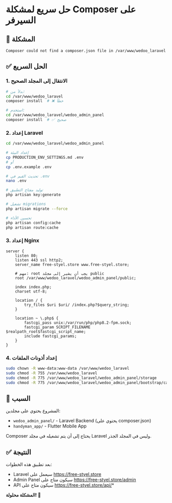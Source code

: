 # حل سريع لمشكلة Composer على السيرفر

## 🚨 المشكلة
```
Composer could not find a composer.json file in /var/www/wedoo_laravel
```

## ✅ الحل السريع

### 1. الانتقال إلى المجلد الصحيح
```bash
# بدلاً من:
cd /var/www/wedoo_laravel
composer install  # ❌ خطأ

# استخدم:
cd /var/www/wedoo_laravel/wedoo_admin_panel
composer install  # ✅ صحيح
```

### 2. إعداد Laravel
```bash
cd /var/www/wedoo_laravel/wedoo_admin_panel

# إعداد البيئة
cp PRODUCTION_ENV_SETTINGS.md .env
# أو
cp .env.example .env

# تحديث القيم في .env
nano .env

# توليد مفتاح التطبيق
php artisan key:generate

# تشغيل migrations
php artisan migrate --force

# تحسين الأداء
php artisan config:cache
php artisan route:cache
```

### 3. إعداد Nginx
```nginx
server {
    listen 80;
    listen 443 ssl http2;
    server_name free-styel.store www.free-styel.store;
    
    # مهم: root يجب أن يشير إلى مجلد public
    root /var/www/wedoo_laravel/wedoo_admin_panel/public;
    
    index index.php;
    charset utf-8;

    location / {
        try_files $uri $uri/ /index.php?$query_string;
    }

    location ~ \.php$ {
        fastcgi_pass unix:/var/run/php/php8.2-fpm.sock;
        fastcgi_param SCRIPT_FILENAME $realpath_root$fastcgi_script_name;
        include fastcgi_params;
    }
}
```

### 4. إعداد أذونات الملفات
```bash
sudo chown -R www-data:www-data /var/www/wedoo_laravel
sudo chmod -R 755 /var/www/wedoo_laravel
sudo chmod -R 775 /var/www/wedoo_laravel/wedoo_admin_panel/storage
sudo chmod -R 775 /var/www/wedoo_laravel/wedoo_admin_panel/bootstrap/cache
```

## 🎯 السبب
المشروع يحتوي على مجلدين:
- `wedoo_admin_panel/` - Laravel Backend (يحتوي على composer.json)
- `handyman_app/` - Flutter Mobile App

Composer يحتاج إلى أن يتم تشغيله في مجلد Laravel وليس في المجلد الجذر.

## ✅ النتيجة
بعد تطبيق هذه الخطوات:
- Laravel سيعمل على https://free-styel.store
- Admin Panel سيكون متاح على https://free-styel.store/admin
- API سيكون متاح على https://free-styel.store/api/*

**المشكلة محلولة! 🚀**
